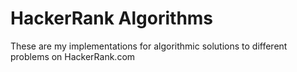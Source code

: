 # HackerRank Algorithms
These are my implementations for algorithmic solutions to different problems on HackerRank.com

